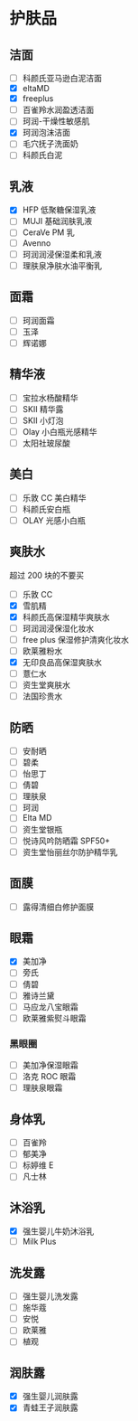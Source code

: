# 护肤品

## 洁面

- [ ] 科颜氏亚马逊白泥洁面
- [x] eltaMD
- [x] freeplus
- [ ] 百雀羚水润盈透洁面
- [ ] 珂润-干燥性敏感肌
- [x] 珂润泡沫洁面
- [ ] 毛穴抚子洗面奶
- [ ] 科颜氏白泥

## 乳液

- [x] HFP 低聚糖保湿乳液
- [ ] MUJI 基础润肤乳液
- [ ] CeraVe PM 乳
- [ ] Avenno
- [ ] 珂润润浸保湿柔和乳液
- [ ] 理肤泉净肤水油平衡乳

## 面霜

- [ ] 珂润面霜
- [ ] 玉泽
- [ ] 辉诺娜

## 精华液

- [ ] 宝拉水杨酸精华
- [ ] SKII 精华露
- [ ] SKII 小灯泡
- [ ] Olay 小白瓶光感精华
- [ ] 太阳社玻尿酸

## 美白

- [ ] 乐敦 CC 美白精华
- [ ] 科颜氏安白瓶
- [ ] OLAY 光感小白瓶

## 爽肤水

超过 200 块的不要买

- [ ] 乐敦 CC
- [x] 雪肌精
- [x] 科颜氏高保湿精华爽肤水
- [ ] 珂润润浸保湿化妆水
- [ ] free plus 保湿修护清爽化妆水
- [ ] 欧莱雅粉水
- [x] 无印良品高保湿爽肤水
- [ ] 薏仁水
- [ ] 资生堂爽肤水
- [ ] 法国珍贵水

## 防晒

- [ ] 安耐晒
- [ ] 碧柔
- [ ] 怡思丁
- [ ] 倩碧
- [ ] 理肤泉
- [ ] 珂润
- [ ] Elta MD
- [ ] 资生堂银瓶
- [ ] 悦诗风吟防晒霜 SPF50+
- [ ] 资生堂怡丽丝尔防护精华乳

## 面膜

- [ ] 露得清细白修护面膜

## 眼霜

- [x] 美加净
- [ ] 旁氏
- [ ] 倩碧
- [ ] 雅诗兰黛
- [ ] 马应龙八宝眼霜
- [ ] 欧莱雅紫熨斗眼霜

### 黑眼圈

- [ ] 美加净保湿眼霜
- [ ] 洛克 ROC 眼霜
- [ ] 理肤泉眼霜

## 身体乳

- [ ] 百雀羚
- [ ] 郁美净
- [ ] 标婷维 E
- [ ] 凡士林

## 沐浴乳

- [x] 强生婴儿牛奶沐浴乳
- [ ] Milk Plus

## 洗发露

- [ ] 强生婴儿洗发露
- [ ] 施华蔻
- [ ] 安悦
- [ ] 欧莱雅
- [ ] 植观

## 润肤露

- [x] 强生婴儿润肤露
- [x] 青蛙王子润肤露
